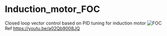 # Induction_motor_FOC
Closed loop vector control based on PID tuning for induction motor
![FOC](https://github.com/mohannad47/Induction_motor_FOC/assets/22854140/c7437f6b-da93-4355-a2c2-2ffc58d85162)
Ref https://youtu.be/a02Qb9008JQ
